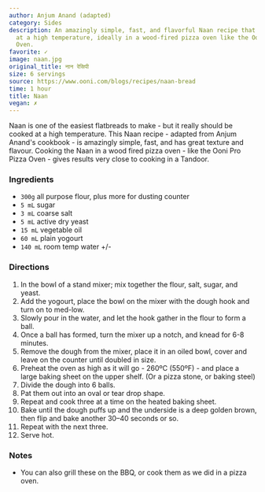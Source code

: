 ```yaml
---
author: Anjum Anand (adapted)
category: Sides
description: An amazingly simple, fast, and flavorful Naan recipe that is best cooked
  at a high temperature, ideally in a wood-fired pizza oven like the Ooni Pro Pizza
  Oven.
favorite: ✓
image: naan.jpg
original_title: नान रेसिपी
size: 6 servings
source: https://www.ooni.com/blogs/recipes/naan-bread
time: 1 hour
title: Naan
vegan: ✗
---
```

Naan is one of the easiest flatbreads to make - but it really should be cooked at a high temperature. This Naan recipe - adapted from Anjum Anand's cookbook - is amazingly simple, fast, and has great texture and flavour. Cooking the Naan in a wood fired pizza oven - like the Ooni Pro Pizza Oven - gives results very close to cooking in a Tandoor.

### Ingredients

* `300g` all purpose flour, plus more for dusting counter
* `5 mL` sugar
* `3 mL` coarse salt
* `5 mL` active dry yeast
* `15 mL` vegetable oil
* `60 mL` plain yogourt
* `140 mL` room temp water +/- 

### Directions

1. In the bowl of a stand mixer; mix together the flour, salt, sugar, and yeast.
2. Add the yogourt, place the bowl on the mixer with the dough hook and turn on to med-low.
3. Slowly pour in the water, and let the hook gather in the flour to form a ball.
4. Once a ball has formed, turn the mixer up a notch, and knead for 6-8 minutes.
5. Remove the dough from the mixer, place it in an oiled bowl, cover and leave on the counter until doubled in size.
6. Preheat the oven as high as it will go - 260ºC (550ºF) - and place a large baking sheet on the upper shelf. (Or a pizza stone, or baking steel)
7. Divide the dough into 6 balls.
8. Pat them out into an oval or tear drop shape.
9. Repeat and cook three at a time on the heated baking sheet.
10. Bake until the dough puffs up and the underside is a deep golden brown, then flip and bake another 30–40 seconds or so.
11. Repeat with the next three.
12. Serve hot.

### Notes

* You can also grill these on the BBQ, or cook them as we did in a pizza oven.